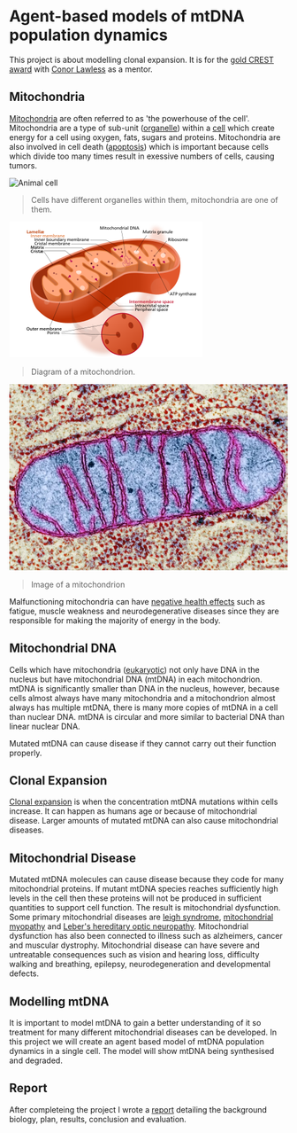 # Agent-based models of mtDNA population dynamics
This project is about modelling clonal expansion. It is for the [gold CREST award](https://www.crestawards.org/crest-gold) with [Conor Lawless](https://www.ncl.ac.uk/medical-sciences/people/profile/conorlawless.html) as a mentor.

## Mitochondria
[Mitochondria](https://en.wikipedia.org/wiki/Mitochondrion) are often referred to as 'the powerhouse of the cell'. Mitochondria are a type of sub-unit ([organelle](https://en.wikipedia.org/wiki/Organelle)) within a [cell](https://en.wikipedia.org/wiki/Cell_(biology)) which create energy for a cell using oxygen, fats, sugars and proteins. Mitochondria are also involved in cell death ([apoptosis](https://en.wikipedia.org/wiki/Apoptosis)) which is important because cells which divide too many times result in exessive numbers of cells, causing tumors.

![Animal cell](https://upload.wikimedia.org/wikipedia/commons/4/48/Animal_cell_structure_en.svg)

> Cells have different organelles within them, mitochondria are one of them.

![Mitochondria](images/Mitochondrion_structure.png)

> Diagram of a mitochondrion.

![mitochondrion](images/mitochondrion.webp)

> Image of a mitochondrion

Malfunctioning mitochondria can have [negative health effects](https://www.umdf.org/what-is-mitochondrial-disease-2/0) such as fatigue, muscle weakness and neurodegenerative diseases since they are responsible for making the majority of energy in the body.

## Mitochondrial DNA
Cells which have mitochondria ([eukaryotic](https://biologydictionary.net/eukaryotic-cell/)) not only have DNA in the nucleus but have mitochondrial DNA (mtDNA) in each mitochondrion. mtDNA is significantly smaller than DNA in the nucleus, however, because cells almost always have many mitochondria and a mitochondrion almost always has multiple mtDNA, there is many more copies of mtDNA in a cell than nuclear DNA. mtDNA is circular and more similar to bacterial DNA than linear nuclear DNA.

Mutated mtDNA can cause disease if they cannot carry out their function properly.

## Clonal Expansion
[Clonal expansion](https://royalsocietypublishing.org/doi/10.1098/rsob.200061) is when the concentration mtDNA mutations within cells increase. It can happen as humans age or because of mitochondrial disease. Larger amounts of mutated mtDNA can also cause mitochondrial diseases.

## Mitochondrial Disease
Mutated mtDNA molecules can cause disease because they code for many mitochondrial proteins.  If mutant mtDNA species reaches sufficiently high levels in the cell then these proteins will not be produced in sufficient quantities to support cell function. The result is mitochondrial dysfunction. Some primary mitochondrial diseases are [leigh syndrome](https://en.wikipedia.org/wiki/Leigh_syndrome), [mitochondrial myopathy](https://en.wikipedia.org/wiki/Mitochondrial_myopathy) and [Leber's hereditary optic neuropathy](https://en.wikipedia.org/wiki/Leber%27s_hereditary_optic_neuropathy). Mitochondrial dysfunction has also been connected to illness such as alzheimers, cancer and muscular dystrophy. Mitochondrial disease can have severe and untreatable consequences such as vision and hearing loss, difficulty walking and breathing, epilepsy, neurodegeneration and developmental defects.

## Modelling mtDNA
It is important to model mtDNA to gain a better understanding of it so treatment for many different mitochondrial diseases can be developed. In this project we will create an agent based model of mtDNA population dynamics in a single cell. The model will show mtDNA being synthesised and degraded.

## Report
After completeing the project I wrote a [report](CREST_award_report.pdf) detailing the background biology, plan, results, conclusion and evaluation.



